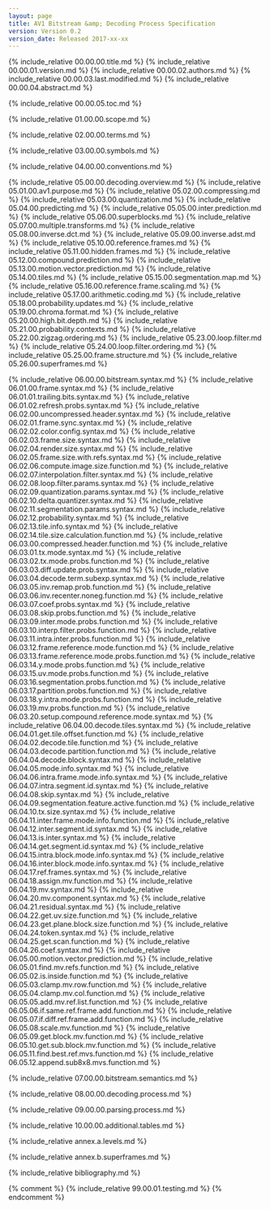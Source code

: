 ```yaml
---
layout: page
title: AV1 Bitstream &amp; Decoding Process Specification
version: Version 0.2
version_date: Released 2017-xx-xx
---
```


{% include_relative 00.00.00.title.md %}
{% include_relative 00.00.01.version.md %}
{% include_relative 00.00.02.authors.md %}
{% include_relative 00.00.03.last.modified.md %}
{% include_relative 00.00.04.abstract.md %}

{% include_relative 00.00.05.toc.md %}

{% include_relative 01.00.00.scope.md %}

{% include_relative 02.00.00.terms.md %}

{% include_relative 03.00.00.symbols.md %}

{% include_relative 04.00.00.conventions.md %}

{% include_relative 05.00.00.decoding.overview.md %}
{% include_relative 05.01.00.av1.purpose.md %}
{% include_relative 05.02.00.compressing.md %}
{% include_relative 05.03.00.quantization.md %}
{% include_relative 05.04.00.predicting.md %}
{% include_relative 05.05.00.inter.prediction.md %}
{% include_relative 05.06.00.superblocks.md %}
{% include_relative 05.07.00.multiple.transforms.md %}
{% include_relative 05.08.00.inverse.dct.md %}
{% include_relative 05.09.00.inverse.adst.md %}
{% include_relative 05.10.00.reference.frames.md %}
{% include_relative 05.11.00.hidden.frames.md %}
{% include_relative 05.12.00.compound.prediction.md %}
{% include_relative 05.13.00.motion.vector.prediction.md %}
{% include_relative 05.14.00.tiles.md %}
{% include_relative 05.15.00.segmentation.map.md %}
{% include_relative 05.16.00.reference.frame.scaling.md %}
{% include_relative 05.17.00.arithmetic.coding.md %}
{% include_relative 05.18.00.probability.updates.md %}
{% include_relative 05.19.00.chroma.format.md %}
{% include_relative 05.20.00.high.bit.depth.md %}
{% include_relative 05.21.00.probability.contexts.md %}
{% include_relative 05.22.00.zigzag.ordering.md %}
{% include_relative 05.23.00.loop.filter.md %}
{% include_relative 05.24.00.loop.filter.ordering.md %}
{% include_relative 05.25.00.frame.structure.md %}
{% include_relative 05.26.00.superframes.md %}

{% include_relative 06.00.00.bitstream.syntax.md %}
{% include_relative 06.01.00.frame.syntax.md %}
{% include_relative 06.01.01.trailing.bits.syntax.md %}
{% include_relative 06.01.02.refresh.probs.syntax.md %}
{% include_relative 06.02.00.uncompressed.header.syntax.md %}
{% include_relative 06.02.01.frame.sync.syntax.md %}
{% include_relative 06.02.02.color.config.syntax.md %}
{% include_relative 06.02.03.frame.size.syntax.md %}
{% include_relative 06.02.04.render.size.syntax.md %}
{% include_relative 06.02.05.frame.size.with.refs.syntax.md %}
{% include_relative 06.02.06.compute.image.size.function.md %}
{% include_relative 06.02.07.interpolation.filter.syntax.md %}
{% include_relative 06.02.08.loop.filter.params.syntax.md %}
{% include_relative 06.02.09.quantization.params.syntax.md %}
{% include_relative 06.02.10.delta.quantizer.syntax.md %}
{% include_relative 06.02.11.segmentation.params.syntax.md %}
{% include_relative 06.02.12.probability.syntax.md %}
{% include_relative 06.02.13.tile.info.syntax.md %}
{% include_relative 06.02.14.tile.size.calculation.function.md %}
{% include_relative 06.03.00.compressed.header.function.md %}
{% include_relative 06.03.01.tx.mode.syntax.md %}
{% include_relative 06.03.02.tx.mode.probs.function.md %}
{% include_relative 06.03.03.diff.update.prob.syntax.md %}
{% include_relative 06.03.04.decode.term.subexp.syntax.md %}
{% include_relative 06.03.05.inv.remap.prob.function.md %}
{% include_relative 06.03.06.inv.recenter.noneg.function.md %}
{% include_relative 06.03.07.coef.probs.syntax.md %}
{% include_relative 06.03.08.skip.probs.function.md %}
{% include_relative 06.03.09.inter.mode.probs.function.md %}
{% include_relative 06.03.10.interp.filter.probs.function.md %}
{% include_relative 06.03.11.intra.inter.probs.function.md %}
{% include_relative 06.03.12.frame.reference.mode.function.md %}
{% include_relative 06.03.13.frame.reference.mode.probs.function.md %}
{% include_relative 06.03.14.y.mode.probs.function.md %}
{% include_relative 06.03.15.uv.mode.probs.function.md %}
{% include_relative 06.03.16.segmentation.probs.function.md %}
{% include_relative 06.03.17.partition.probs.function.md %}
{% include_relative 06.03.18.y.intra.mode.probs.function.md %}
{% include_relative 06.03.19.mv.probs.function.md %}
{% include_relative 06.03.20.setup.compound.reference.mode.syntax.md %}
{% include_relative 06.04.00.decode.tiles.syntax.md %}
{% include_relative 06.04.01.get.tile.offset.function.md %}
{% include_relative 06.04.02.decode.tile.function.md %}
{% include_relative 06.04.03.decode.partition.function.md %}
{% include_relative 06.04.04.decode.block.syntax.md %}
{% include_relative 06.04.05.mode.info.syntax.md %}
{% include_relative 06.04.06.intra.frame.mode.info.syntax.md %}
{% include_relative 06.04.07.intra.segment.id.syntax.md %}
{% include_relative 06.04.08.skip.syntax.md %}
{% include_relative 06.04.09.segmentation.feature.active.function.md %}
{% include_relative 06.04.10.tx.size.syntax.md %}
{% include_relative 06.04.11.inter.frame.mode.info.function.md %}
{% include_relative 06.04.12.inter.segment.id.syntax.md %}
{% include_relative 06.04.13.is.inter.syntax.md %}
{% include_relative 06.04.14.get.segment.id.syntax.md %}
{% include_relative 06.04.15.intra.block.mode.info.syntax.md %}
{% include_relative 06.04.16.inter.block.mode.info.syntax.md %}
{% include_relative 06.04.17.ref.frames.syntax.md %}
{% include_relative 06.04.18.assign.mv.function.md %}
{% include_relative 06.04.19.mv.syntax.md %}
{% include_relative 06.04.20.mv.component.syntax.md %}
{% include_relative 06.04.21.residual.syntax.md %}
{% include_relative 06.04.22.get.uv.size.function.md %}
{% include_relative 06.04.23.get.plane.block.size.function.md %}
{% include_relative 06.04.24.token.syntax.md %}
{% include_relative 06.04.25.get.scan.function.md %}
{% include_relative 06.04.26.coef.syntax.md %}
{% include_relative 06.05.00.motion.vector.prediction.md %}
{% include_relative 06.05.01.find.mv.refs.function.md %}
{% include_relative 06.05.02.is.inside.function.md %}
{% include_relative 06.05.03.clamp.mv.row.function.md %}
{% include_relative 06.05.04.clamp.mv.col.function.md %}
{% include_relative 06.05.05.add.mv.ref.list.function.md %}
{% include_relative 06.05.06.if.same.ref.frame.add.function.md %}
{% include_relative 06.05.07.if.diff.ref.frame.add.function.md %}
{% include_relative 06.05.08.scale.mv.function.md %}
{% include_relative 06.05.09.get.block.mv.function.md %}
{% include_relative 06.05.10.get.sub.block.mv.function.md %}
{% include_relative 06.05.11.find.best.ref.mvs.function.md %}
{% include_relative 06.05.12.append.sub8x8.mvs.function.md %}

{% include_relative 07.00.00.bitstream.semantics.md %}

{% include_relative 08.00.00.decoding.process.md %}

{% include_relative 09.00.00.parsing.process.md %}

{% include_relative 10.00.00.additional.tables.md %}

{% include_relative annex.a.levels.md %}

{% include_relative annex.b.superframes.md %}

{% include_relative bibliography.md %}


{% comment %}
{% include_relative 99.00.01.testing.md %}
{% endcomment %}
